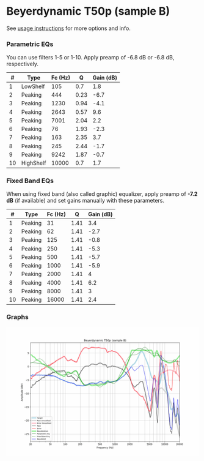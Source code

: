 # Beyerdynamic T50p (sample B)
See [usage instructions](https://github.com/jaakkopasanen/AutoEq#usage) for more options and info.

### Parametric EQs
You can use filters 1-5 or 1-10. Apply preamp of -6.8 dB or -6.8 dB, respectively.

|   # | Type      |   Fc (Hz) |    Q |   Gain (dB) |
|-----|-----------|-----------|------|-------------|
|   1 | LowShelf  |       105 | 0.7  |         1.8 |
|   2 | Peaking   |       444 | 0.23 |        -6.7 |
|   3 | Peaking   |      1230 | 0.94 |        -4.1 |
|   4 | Peaking   |      2643 | 0.57 |         9.6 |
|   5 | Peaking   |      7001 | 2.04 |         2.2 |
|   6 | Peaking   |        76 | 1.93 |        -2.3 |
|   7 | Peaking   |       163 | 2.35 |         3.7 |
|   8 | Peaking   |       245 | 2.44 |        -1.7 |
|   9 | Peaking   |      9242 | 1.87 |        -0.7 |
|  10 | HighShelf |     10000 | 0.7  |         1.7 |

### Fixed Band EQs
When using fixed band (also called graphic) equalizer, apply preamp of **-7.2 dB** (if available) and set gains manually with these parameters.

|   # | Type    |   Fc (Hz) |    Q |   Gain (dB) |
|-----|---------|-----------|------|-------------|
|   1 | Peaking |        31 | 1.41 |         3.4 |
|   2 | Peaking |        62 | 1.41 |        -2.7 |
|   3 | Peaking |       125 | 1.41 |        -0.8 |
|   4 | Peaking |       250 | 1.41 |        -5.3 |
|   5 | Peaking |       500 | 1.41 |        -5.7 |
|   6 | Peaking |      1000 | 1.41 |        -5.9 |
|   7 | Peaking |      2000 | 1.41 |         4   |
|   8 | Peaking |      4000 | 1.41 |         6.2 |
|   9 | Peaking |      8000 | 1.41 |         3   |
|  10 | Peaking |     16000 | 1.41 |         2.4 |

### Graphs
![](./Beyerdynamic%20T50p%20(sample%20B).png)
